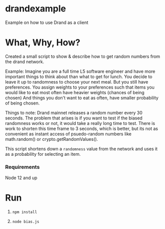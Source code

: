 # drandexample
Example on how to use Drand as a client

# What, Why, How?
Created a small script to show & describe how to get random numbers from the drand network.

Example: Imagine you are a full time L5 software engineer and have more important things to think about than what to get for lunch.
    You decide to leave it up to randomness to choose your next meal. But you still have preferences.
    You assign weights to your preferences such that items you would like to eat most often have heavier weights (chances of being chosen)
    And things you don't want to eat as often, have smaller probability of being chosen.

Things to note:
    Drand mainnet releases a random number every 30 seconds. The problem that arises is if you want to test if the biased randomness works or not, it would take a really long time to test.
    There is work to shorten this time frame to 3 seconds, which is better, but its not as convenient as instant access of psuedo-random numbers like math.random() or crypto.getRandomValues().

This script shortens down a `randomness` value from the network and uses it as a probability for selecting an item.

### Requirements 
Node 12 and up

# Run
1. `npm install`

2. `node bias.js`
